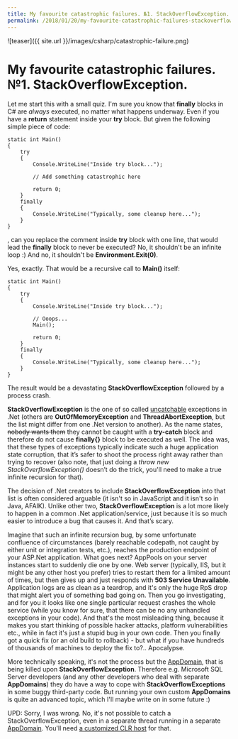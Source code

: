 ```yaml
---
title: My favourite catastrophic failures. №1. StackOverflowException.
permalink: /2018/01/20/my-favourite-catastrophic-failures-stackoverflowexception
---
```

![teaser]({{ site.url }}/images/csharp/catastrophic-failure.png)
# My favourite catastrophic failures. №1. StackOverflowException.

Let me start this with a small quiz. I'm sure you know that **finally** blocks in C# are *always* executed, no matter what happens underway. Even if you have a **return** statement inside your **try** block. But given the following simple piece of code:

```
static int Main()
{
    try
    {
        Console.WriteLine("Inside try block...");

        // Add something catastrophic here

        return 0;
    }
    finally
    {
        Console.WriteLine("Typically, some cleanup here...");
    }
}
```

, can you replace the comment inside **try** block with one line, that would lead the **finally** block to never be executed?
No, it shouldn't be an infinite loop :) And no, it shouldn't be **Environment.Exit(0)**.

Yes, exactly. That would be a recursive call to **Main()** itself:

```
static int Main()
{
    try
    {
        Console.WriteLine("Inside try block...");

        // Ooops...
        Main();

        return 0;
    }
    finally
    {
        Console.WriteLine("Typically, some cleanup here...");
    }
}
```

The result would be a devastating **StackOverflowException** followed by a process crash.

**StackOverflowException** is the one of so called [uncatchable](https://en.wikipedia.org/wiki/Russian_jokes#Cowboys) exceptions in .Net (others are **OutOfMemoryException** and **ThreadAbortException**, but the list might differ from one .Net version to another). As the name states, ~~nobody wants them~~ they cannot be caught with a **try-catch** block and therefore do not cause **finally{}** block to be executed as well. The idea was, that these types of exceptions typically indicate such a huge application state corruption, that it’s safer to shoot the process right away rather than trying to recover (also note, that just doing a *throw new StackOverflowException()* doesn’t do the trick, you'll need to make a true infinite recursion for that).

The decision of .Net creators to include **StackOverflowException** into that list is often considered arguable (it isn't so in JavaScript and it isn't so in Java, AFAIK). Unlike other two, **StackOverflowException** is a lot more likely to happen in a common .Net application/service, just because it is so much easier to introduce a bug that causes it. And that’s scary.

Imagine that such an infinite recursion bug, by some unfortunate confluence of circumstances (barely reachable codepath, not caught by either unit or integration tests, etc.), reaches the production endpoint of your ASP.Net application. What goes next? AppPools on your server instances start to suddenly die one by one. Web server (typically, IIS, but it might be any other host you prefer) tries to restart them for a limited amount of times, but then gives up and just responds with **503 Service Unavailable**. Application logs are as clean as a teardrop, and it's only the huge RpS drop that might alert you of something bad going on. Then you go investigating, and for you it looks like one single particular request crashes the whole service (while you know for sure, that there can be no any unhandled exceptions in your code). And that's the most misleading thing, because it makes you start thinking of possible hacker attacks, platform vulnerabilities etc., while in fact it's just a stupid bug in your own code. Then you finally got a quick fix (or an old build to rollback) - but what if you have hundreds of thousands of machines to deploy the fix to?.. Apocalypse.

More technically speaking, it's not the process but the [AppDomain](https://msdn.microsoft.com/en-us/library/windows/desktop/system.appdomain(v=vs.85).aspx), that is being killed upon **StackOverflowException**. Therefore e.g. Microsoft SQL Server developers (and any other developers who deal with separate **AppDomains**) they do have a way to cope with **StackOverflowExceptions** in some buggy third-party code. But running your own custom **AppDomains** is quite an advanced topic, which I'll maybe write on in some future :)

UPD: Sorry, I was wrong. No, it's not possible to catch a StackOverflowException, even in a separate thread running in a separate [AppDomain](https://msdn.microsoft.com/en-us/library/windows/desktop/system.appdomain(v=vs.85).aspx). You'll need [a customized CLR host](https://docs.microsoft.com/en-us/dotnet/framework/unmanaged-api/hosting/iclrpolicymanager-interface) for that.